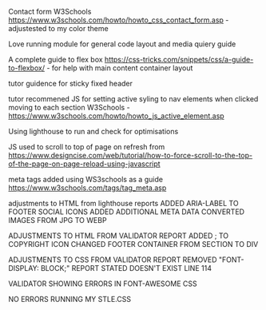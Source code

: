 Contact form W3Schools https://www.w3schools.com/howto/howto_css_contact_form.asp - adjustested to my color theme

Love running module for general code layout and media quiery guide

A complete guide to flex box https://css-tricks.com/snippets/css/a-guide-to-flexbox/ - for help with main content container layout

tutor guidence for sticky fixed header

tutor recommened JS for setting active syling to nav elements when clicked moving to each section W3Schools - https://www.w3schools.com/howto/howto_js_active_element.asp

Using lighthouse to run and check for optimisations

JS used to scroll to top of page on refresh from https://www.designcise.com/web/tutorial/how-to-force-scroll-to-the-top-of-the-page-on-page-reload-using-javascript

meta tags added using WS3schools as a guide https://www.w3schools.com/tags/tag_meta.asp

adjustments to HTML from lighthouse reports
ADDED ARIA-LABEL TO FOOTER SOCIAL ICONS
ADDED ADDITIONAL META DATA
CONVERTED IMAGES FROM JPG TO WEBP

ADJUSTMENTS TO HTML FROM VALIDATOR REPORT
ADDED ; TO COPYRIGHT ICON
CHANGED FOOTER CONTAINER FROM SECTION TO DIV

ADJUSTMENTS TO CSS FROM VALIDATOR REPORT
REMOVED "FONT-DISPLAY: BLOCK;" REPORT STATED DOESN'T EXIST LINE 114

VALIDATOR SHOWING ERRORS IN FONT-AWESOME CSS

NO ERRORS RUNNING MY STLE.CSS

